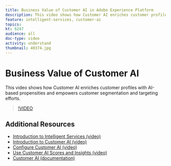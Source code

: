 ```yaml
---
title: Business Value of Customer AI in Adobe Experience Platform
description: This video shows how Customer AI enriches customer profiles with AI-based propensities and empowers customer segmentation and targeting efforts.
feature: intelligent-services, customer-ai
topics:
kt: 6247
audience: all
doc-type: video
activity: understand
thumbnail: 40374.jpg
---
```


# Business Value of Customer AI

This video shows how Customer AI enriches customer profiles with AI-based propensities and empowers customer segmentation and targeting efforts.

>[!VIDEO](https://video.tv.adobe.com/v/40374?quality=12&learn=on)

## Additional Resources

* [Introduction to Intelligent Services (video)](introduction-to-intelligent-services.md)
* [Introduction to Customer AI (video)](introduction-to-customer-ai.md)
* [Configure Customer AI (video)](configure-customer-ai.md)
* [Use Customer AI Scores and Insights (video)](use-customer-ai-scores-and-insights.md)
* [Customer AI (documentation)](https://docs.adobe.com/content/help/en/experience-platform/intelligent-services/customer-ai/overview.html)